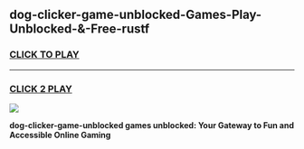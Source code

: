 
## dog-clicker-game-unblocked-Games-Play-Unblocked-&-Free-rustf
<h3>
<a href="https://premium76.site?title=dog-clicker-game-unblocked&ref=24A">CLICK TO PLAY</a></h3>
<hr>

<h3>
<a href="https://premium76.site?title=dog-clicker-game-unblocked&ref=24A">CLICK 2 PLAY</a>
  
</h3>

<a href="https://premium76.site?title=dog-clicker-game-unblocked&ref=24A"><img src="https://clearcache.store/games.png"></a>


**dog-clicker-game-unblocked games unblocked: Your Gateway to Fun and Accessible Online Gaming**
